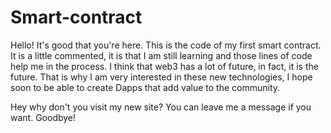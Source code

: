 # Smart-contract

Hello! It's good that you're here. 
This is the code of my first smart contract. It is a little commented, it is that I am still learning and those lines of code help me in the process.
I think that web3 has a lot of future, in fact, it is the future. That is why I am very interested in these new technologies, I hope soon to be able to create Dapps that add value to the community.

Hey why don't you visit my new site? You can leave me a message if you want. Goodbye!
